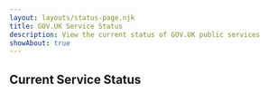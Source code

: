 ```yaml
---
layout: layouts/status-page.njk
title: GOV.UK Service Status
description: View the current status of GOV.UK public services
showAbout: true
---
```


## Current Service Status
